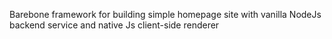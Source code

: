 Barebone framework for building simple homepage site with vanilla NodeJs backend service and native Js client-side renderer
